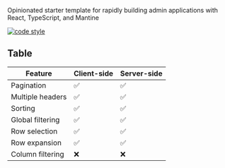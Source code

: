 
Opinionated starter template for rapidly building admin applications with React, TypeScript, and Mantine

[![code style](https://antfu.me/badge-code-style.svg)](https://github.com/antfu/eslint-config)

## Table

| Feature | Client-side | Server-side |
| --- | --- | --- |
| Pagination | ✅ | ✅ |
| Multiple headers | ✅ | ✅ |
| Sorting | ✅ | ✅ |
| Global filtering | ✅ | ✅ |
| Row selection | ✅ | ✅ |
| Row expansion | ✅ | ✅ |
| Column filtering | ❌ | ❌ |